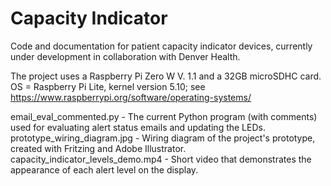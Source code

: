 # Capacity Indicator
Code and documentation for patient capacity indicator devices, currently under development in collaboration with Denver Health.

The project uses a Raspberry Pi Zero W V. 1.1 and a 32GB microSDHC card.
OS = Raspberry Pi Lite, kernel version 5.10; see https://www.raspberrypi.org/software/operating-systems/

email_eval_commented.py - The current Python program (with comments) used for evaluating alert status emails and updating the LEDs.
prototype_wiring_diagram.jpg - Wiring diagram of the project's prototype, created with Fritzing and Adobe Illustrator.
capacity_indicator_levels_demo.mp4 - Short video that demonstrates the appearance of each alert level on the display.
